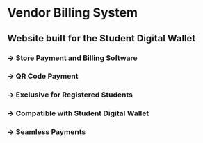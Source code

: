 # Vendor Billing System

## Website built for the Student Digital Wallet ##

### -> Store Payment and Billing Software
### -> QR Code Payment
### -> Exclusive for Registered Students
### -> Compatible with Student Digital Wallet
### -> Seamless Payments
